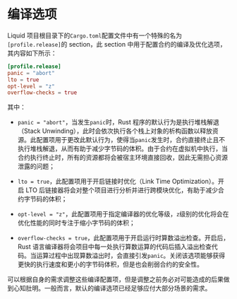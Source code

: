# 编译选项

Liquid 项目根目录下的`Cargo.toml`配置文件中有一个特殊的名为`[profile.release]`的 section，此 section 中用于配置合约的编译及优化选项，其内容如下所示：

```toml
[profile.release]
panic = "abort"
lto = true
opt-level = "z"
overflow-checks = true
```

其中：

-   `panic = "abort"`，当发生`panic`时，Rust 程序的默认行为是执行堆栈解退（Stack Unwinding），此时会依次执行各个栈上对象的析构函数以释放资源。此配置项用于更改此默认行为，使得当`panic`发生时，合约直接终止且不执行堆栈解退，从而有助于减少字节码的体积。由于合约在虚拟机中执行，当合约执行终止时，所有的资源都将会被宿主环境直接回收，因此无需担心资源泄露的问题；

-   `lto = true`，此配置项用于开启链接时优化（Link Time Optimization）。开启 LTO 后链接器将会对整个项目进行分析并进行跨模块优化，有助于减少合约字节码的体积；

-   `opt-level = "z"`，此配置项用于指定编译器的优化等级，`z`级别的优化将会在优化性能的同时专注于缩小字节码的体积；

-   `overflow-checks = true`，此配置项用于开启运行时算数溢出检查。开启后，Rust 语言编译器将会项目中每一处执行算数运算的代码后插入溢出检查代码。当运算过程中出现算数溢出时，会直接引发`panic`。关闭该选项能够获得更快的执行速度和更小的字节码体积，但是也会削弱合约的安全性。

可以根据自身的需求调整这些编译配置项，但是调整之前务必对可能造成的后果做到心知肚明。一般而言，默认的编译选项已经足够应付大部分场景的需求。
